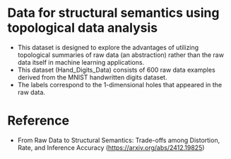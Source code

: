 # Data for structural semantics using topological data analysis
- This dataset is designed to explore the advantages of utilizing topological summaries of raw data (an abstraction) rather than the raw data itself in machine learning applications.
- This dataset (Hand_Digits_Data) consists of $600$ raw data examples derived from the MNIST handwritten digits dataset.
- The labels correspond to the $1$-dimensional holes that appeared in the raw data.

# Reference
- From Raw Data to Structural Semantics: Trade-offs among Distortion, Rate, and Inference Accuracy (https://arxiv.org/abs/2412.19825)

